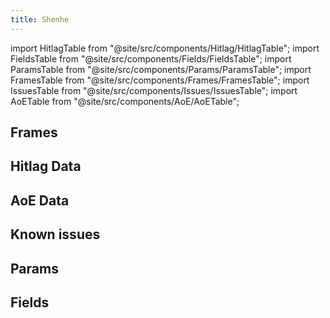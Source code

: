 ```yaml
---
title: Shenhe
---
```


import HitlagTable from "@site/src/components/Hitlag/HitlagTable";
import FieldsTable from "@site/src/components/Fields/FieldsTable";
import ParamsTable from "@site/src/components/Params/ParamsTable";
import FramesTable from "@site/src/components/Frames/FramesTable";
import IssuesTable from "@site/src/components/Issues/IssuesTable";
import AoETable from "@site/src/components/AoE/AoETable";

## Frames

<FramesTable character="shenhe" />

## Hitlag Data

<HitlagTable character="shenhe" />

## AoE Data

<AoETable character="shenhe" />

## Known issues

<IssuesTable character="shenhe" />

## Params

<ParamsTable character="shenhe" />

## Fields

<FieldsTable character="shenhe" />
